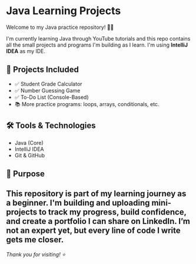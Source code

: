 # Java Learning Projects

Welcome to my Java practice repository! 👩‍💻

I'm currently learning Java through YouTube tutorials and this repo contains all the small projects and programs I'm building as I learn. I'm using **IntelliJ IDEA** as my IDE.

## 🚀 Projects Included

- ✅ Student Grade Calculator
- ✅ Number Guessing Game
- ✅ To-Do List (Console-Based)
- 📚 More practice programs: loops, arrays, conditionals, etc.

## 🛠️ Tools & Technologies

- Java (Core)
- IntelliJ IDEA
- Git & GitHub

## 📌 Purpose

This repository is part of my learning journey as a beginner. I'm building and uploading mini-projects to track my progress, build confidence, and create a portfolio I can share on LinkedIn.
I’m not an expert yet, but every line of code I write gets me closer.
---

_Thank you for visiting! ⭐_
